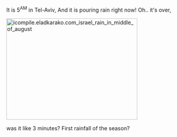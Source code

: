 It is 5<sup>AM</sup> in Tel-Aviv,
And it is pouring rain right now! Oh.. it's over,

<img src="https://icompile.eladkarako.com/_uploads/2016/08/icompile.eladkarako.com_israel_rain_in_middle_of_august.gif" alt="icompile.eladkarako.com_israel_rain_in_middle_of_august" width="343" height="266" />

was it like 3 minutes?
First rainfall of the season?